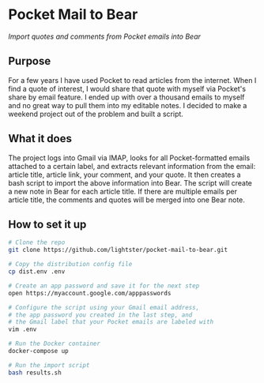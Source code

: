 # Pocket Mail to Bear

_Import quotes and comments from Pocket emails into Bear_

## Purpose

For a few years I have used Pocket to read articles from the internet.  When I find a quote of interest, I would share that quote with myself via Pocket's share by email feature.  I ended up with over a thousand emails to myself and no great way to pull them into my editable notes.  I decided to make a weekend project out of the problem and built a script.

## What it does

The project logs into Gmail via IMAP, looks for all Pocket-formatted emails attached to a certain label, and extracts relevant information from the email: article title, article link, your comment, and your quote.  It then creates a bash script to import the above information into Bear.  The script will create a new note in Bear for each article title.  If there are multiple emails per article title, the comments and quotes will be merged into one Bear note.

## How to set it up

```sh
# Clone the repo
git clone https://github.com/lightster/pocket-mail-to-bear.git

# Copy the distribution config file
cp dist.env .env

# Create an app password and save it for the next step
open https://myaccount.google.com/apppasswords

# Configure the script using your Gmail email address,
# the app password you created in the last step, and
# the Gmail label that your Pocket emails are labeled with
vim .env

# Run the Docker container
docker-compose up

# Run the import script
bash results.sh
```
